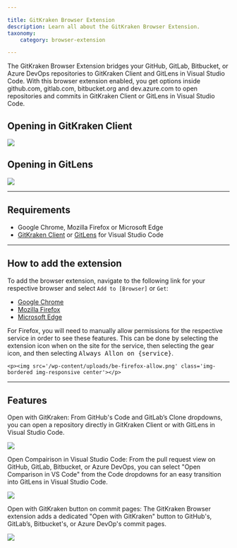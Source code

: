 ```yaml
---

title: GitKraken Browser Extension
description: Learn all about the GitKraken Browser Extension.
taxonomy:
    category: browser-extension

---
```


The GitKraken Browser Extension bridges your GitHub, GitLab, Bitbucket, or Azure DevOps repositories to GitKraken Client and GitLens in Visual Studio Code. With this browser extension enabled, you get options inside github.com, gitlab.com, bitbucket.org and dev.azure.com to open repositories and commits in GitKraken Client or GitLens in Visual Studio Code.

## Opening in GitKraken Client

<img src='/wp-content/uploads/gkc-be-open-repo.gif' class='img-bordered img-responsive center'>

## Opening in GitLens

<img src='/wp-content/uploads/gl-be-open-repo.gif' class='img-bordered img-responsive center'>

***

## Requirements

* Google Chrome, Mozilla Firefox or Microsoft Edge
* [GitKraken Client](https://www.gitkraken.com/git-client/try-free) or [GitLens](https://www.gitkraken.com/gitlens/try-free) for Visual Studio Code

***

## How to add the extension

To add the browser extension, navigate to the following link for your respective browser and select `Add to [Browser]` or `Get`:
* [Google Chrome](https://chrome.google.com/webstore/detail/gitkraken/egmopflbpgdjmmkeabegohajillnebco)
* [Mozilla Firefox](https://addons.mozilla.org/en-US/firefox/addon/gitkraken-browser-extension/)
* [Microsoft Edge](https://microsoftedge.microsoft.com/addons/detail/gitkraken/eehliiniplilmbgcnghhaneefihofjnl)

<div class='callout callout--basic'>
    <p>For Firefox, you will need to manually allow permissions for the respective service in order to see these features. This can be done by selecting the extension icon when on the site for the service, then selecting the gear icon, and then selecting <kbd>Always Allon on {service}</kbd>.</p>

    <p><img src='/wp-content/uploads/be-firefox-allow.png' class='img-bordered img-responsive center'></p>
</div>


***

## Features

Open with GitKraken: From GitHub's Code and GitLab’s Clone dropdowns, you can open a repository directly in GitKraken Client or with GitLens in Visual Studio Code.

<img src="/wp-content/uploads/be-clone.png" class="img-bordered img-responsive center">

Open Compairison in Visual Studio Code: From the pull request view on GitHub, GitLab, Bitbucket, or Azure DevOps, you can select "Open Comparison in VS Code" from the Code dropdowns for an easy transition into GitLens in Visual Studio Code.

<img src="/wp-content/uploads/be-pull-request.png" class="img-bordered img-responsive center">

Open with GitKraken button on commit pages: The GitKraken Browser extension adds a dedicated "Open with GitKraken" button to GitHub's, GitLab’s, Bitbucket's, or Azure DevOp's commit pages.

<img src="/wp-content/uploads/be-commit.png" class="img-bordered img-responsive center">
